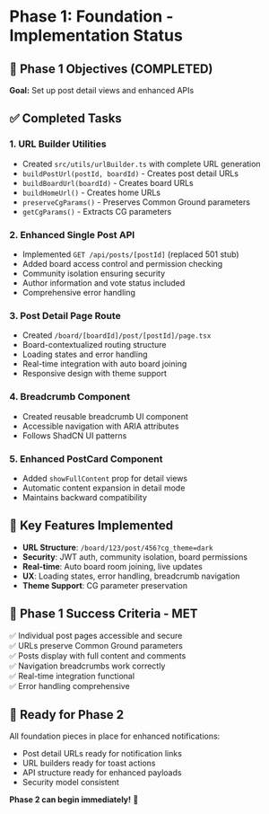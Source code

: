 # Phase 1: Foundation - Implementation Status

## 🎯 **Phase 1 Objectives (COMPLETED)**

**Goal:** Set up post detail views and enhanced APIs

## ✅ **Completed Tasks**

### **1. URL Builder Utilities**
- Created `src/utils/urlBuilder.ts` with complete URL generation
- `buildPostUrl(postId, boardId)` - Creates post detail URLs
- `buildBoardUrl(boardId)` - Creates board URLs  
- `buildHomeUrl()` - Creates home URLs
- `preserveCgParams()` - Preserves Common Ground parameters
- `getCgParams()` - Extracts CG parameters

### **2. Enhanced Single Post API**
- Implemented `GET /api/posts/[postId]` (replaced 501 stub)
- Added board access control and permission checking
- Community isolation ensuring security
- Author information and vote status included
- Comprehensive error handling

### **3. Post Detail Page Route**
- Created `/board/[boardId]/post/[postId]/page.tsx`
- Board-contextualized routing structure
- Loading states and error handling
- Real-time integration with auto board joining
- Responsive design with theme support

### **4. Breadcrumb Component**
- Created reusable breadcrumb UI component
- Accessible navigation with ARIA attributes
- Follows ShadCN UI patterns

### **5. Enhanced PostCard Component**
- Added `showFullContent` prop for detail views
- Automatic content expansion in detail mode
- Maintains backward compatibility

## 🚀 **Key Features Implemented**

- **URL Structure**: `/board/123/post/456?cg_theme=dark`
- **Security**: JWT auth, community isolation, board permissions
- **Real-time**: Auto board room joining, live updates
- **UX**: Loading states, error handling, breadcrumb navigation
- **Theme Support**: CG parameter preservation

## 🎯 **Phase 1 Success Criteria - MET**

✅ Individual post pages accessible and secure  
✅ URLs preserve Common Ground parameters  
✅ Posts display with full content and comments  
✅ Navigation breadcrumbs work correctly  
✅ Real-time integration functional  
✅ Error handling comprehensive  

## 🚀 **Ready for Phase 2**

All foundation pieces in place for enhanced notifications:
- Post detail URLs ready for notification links
- URL builders ready for toast actions  
- API structure ready for enhanced payloads
- Security model consistent

**Phase 2 can begin immediately!** 🎯 